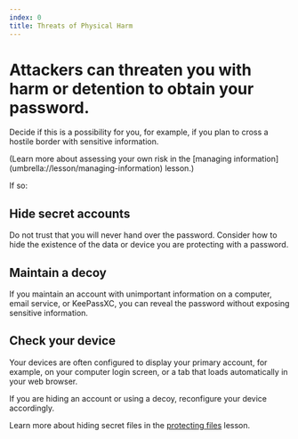 ```yaml
---
index: 0
title: Threats of Physical Harm
---
```

# Attackers can threaten you with harm or detention to obtain your password. 

Decide if this is a possibility for you, for example, if you plan to cross a hostile border with sensitive information. 

(Learn more about assessing your own risk in the [managing information] (umbrella://lesson/managing-information) lesson.)

If so: 

## Hide secret accounts

Do not trust that you will never hand over the password. Consider how to hide the existence of the data or device you are protecting with a password.  

## Maintain a decoy

If you maintain an account with unimportant information on a computer, email service, or KeePassXC, you can reveal the password without exposing sensitive information.

## Check your device

Your devices are often configured to display your primary account, for example, on your computer login screen, or a tab that loads automatically in your web browser.  

If you are hiding an account or using a decoy, reconfigure your device accordingly.

Learn more about hiding secret files in the [protecting files](umbrella://lesson/protecting-files/1) lesson.